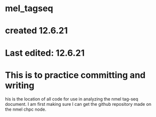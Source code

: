 # mel_tagseq

# created 12.6.21
# Last edited: 12.6.21

# This is to practice committing and writing

his is the location of all code for use in analyzing the nmel tag-seq document. I am first making sure I can get the github repository made on the nmel chpc node.
